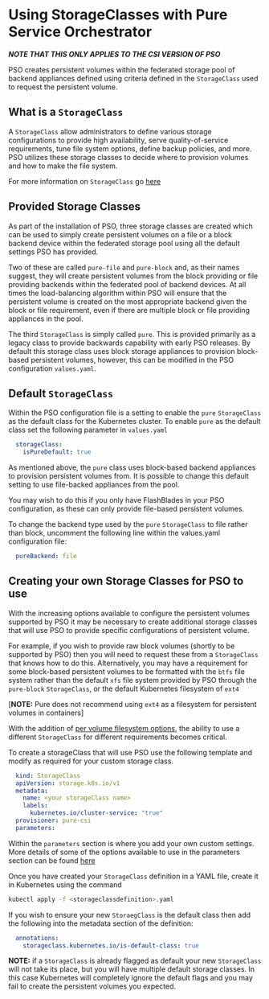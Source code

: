 # Using StorageClasses with Pure Service Orchestrator

***NOTE THAT THIS ONLY APPLIES TO THE CSI VERSION OF PSO***

PSO creates persistent volumes within the federated storage pool of backend appliances defined using criteria defined in the `StorageClass` used to request the persistent volume.

## What is a `StorageClass`

A `StorageClass` allow administrators to define various storage configurations to provide high availability, serve quality-of-service requirements, tune file system options, define backup policies, and more. PSO utilizes these storage classes to decide where to provision volumes and how to make the file system.

For more information on `StorageClass` go [here](https://kubernetes.io/docs/concepts/storage/storage-classes/)

## Provided Storage Classes

As part of the installation of PSO, three storage classes are created which can be used to simply create persistent volumes on a file or a block backend device within the federated storage pool using all the default settings PSO has provided.

Two of these are called `pure-file` and `pure-block` and, as their names suggest, they will create persistent volumes from the block providing or file providing backends within the federated pool of backend devices. At all times the load-balancing algorithm within PSO will ensure that the persistent volume is created on the most appropriate backend given the block or file requirement, even if there are multiple block or file providing appliances in the pool.

The third `StorageClass` is simply called `pure`. This is provided primarily as a legacy class to provide backwards capability with early PSO releases. By default this storage class uses block storage appliances to provision block-based persistent volumes, however, this can be modified in the PSO configuration `values.yaml`.

## Default `StorageClass`

Within the PSO configuration file is a setting to enable the `pure` `StorageClass` as the default class for the Kubernetes cluster. To enable `pure` as the default class set the following parameter in `values.yaml`

```yaml
  storageClass:
    isPureDefault: true
```

As mentioned above, the `pure` class uses block-based backend appliances to provision persistent volumes from. It is possible to change this default setting to use file-backed appliances from the pool.

You may wish to do this if you only have FlashBlades in your PSO configuration, as these can only provide file-based persistent volumes.

To change the backend type used by the `pure` `StorageClass` to file rather than block, uncomment the following line within the values.yaml configuration file:

```yaml
  pureBackend: file
```

## Creating your own Storage Classes for PSO to use

With the increasing options available to configure the persistent volumes supported by PSO it may be necessary to create additional storage classes that will use PSO to provide specific configurations of persistent volume.

For example, if you wish to provide raw block volumes (shortly to be supported by PSO) then you will need to request these from a `StorageClass` that knows how to do this. Alternatively, you may have a requirement for some block-based persistent volumes to be formatted with the `btfs` file system rather than the default `xfs` file system provided by PSO through the `pure-block` `StorageClass`, or the default Kubernetes filesystem of `ext4`

[**NOTE:** Pure does not recommend using `ext4` as a filesystem for persistent volumes in containers]

With the addition of [per volume filesystem options](docs/csi-filesystem-options.md), the ability to use a different `StorageClass` for different requirements becomes critical.

To create a storageClass that will use PSO use the following template and modify as required for your custom storage class.

```yaml
  kind: StorageClass
  apiVersion: storage.k8s.io/v1
  metadata:
    name: <your storageClass name>
    labels:
      kubernetes.io/cluster-service: "true"
  provisioner: pure-csi
  parameters:
```

Within the `parameters` section is where you add your own custom settings. More details of some of the options available to use in the parameters section can be found [here](docs/csi-filesystems-options.md)

Once you have created your `StorageClass` definition in a YAML file, create it in Kubernetes using the command

```bash
kubectl apply -f <storageclassdefinition>.yaml
```

If you wish to ensure your new `StoraegClass` is the default class then add the following into the metadata section of the definition:

```yaml
  annotations:
    storageclass.kubernetes.io/is-default-class: true
```

**NOTE:** if a `StorageClass` is already flagged as default your new `StorageClass` will not take its place, but you will have multiple default storage classes. In this case Kubernetes will completely ignore the default flags and you may fail to create the persistent volumes you expected.


